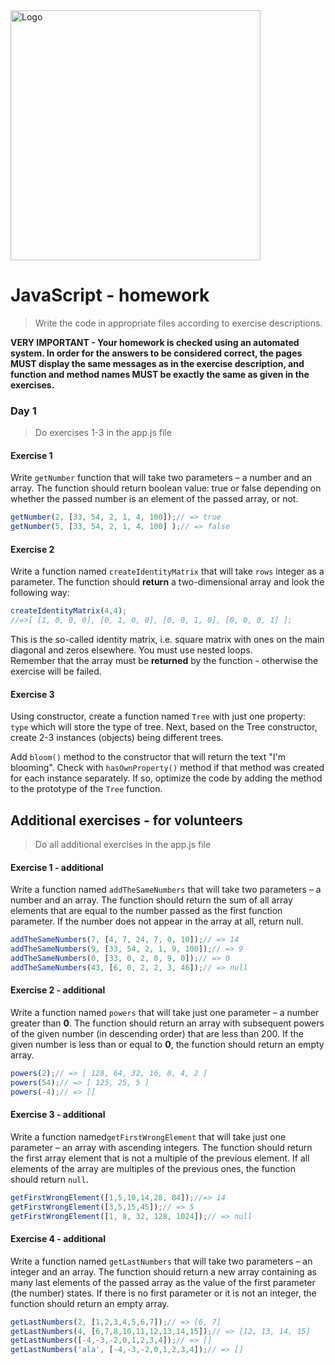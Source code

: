 <img alt="Logo" src="http://coderslab.pl/svg/logo-coderslab.svg" width="400">

# JavaScript - homework
> Write the code in appropriate files according to exercise descriptions.

**VERY IMPORTANT - Your homework is checked using an automated system. In order for the answers to be considered correct, the pages MUST display the same messages as in the exercise description, and function and method names MUST be exactly the same as given in the exercises.**

### Day 1
> Do exercises 1-3 in the app.js file

#### Exercise 1
Write ```getNumber``` function that will take two parameters &ndash; a number and an array. The function should return boolean value: true or false depending on whether the passed number is an element of the passed array, or not.

```JavaScript
getNumber(2, [33, 54, 2, 1, 4, 100]);// => true
getNumber(5, [33, 54, 2, 1, 4, 100] );// => false
```

#### Exercise 2
Write a function named ```createIdentityMatrix``` that will take ```rows``` integer as a parameter. The function should **return** a two-dimensional array and look the following way:

```JavaScript
createIdentityMatrix(4,4);
//=>[ [1, 0, 0, 0], [0, 1, 0, 0], [0, 0, 1, 0], [0, 0, 0, 1] ];
 ```
This is the so-called identity matrix, i.e. square matrix with ones on the main diagonal and zeros elsewhere.
You must use nested loops.  
Remember that the array must be **returned** by the function - otherwise the exercise will be failed.

#### Exercise 3
Using constructor, create a function named ```Tree``` with just one property: ```type``` which will store the type of tree.
Next, based on the Tree constructor, create 2-3 instances (objects) being different trees.

Add ```bloom()``` method to the constructor that will return the text "I'm blooming". Check with ```hasOwnProperty()``` method if that method was created for each instance separately. If so, optimize the code by adding the method to the prototype of the ```Tree``` function.


## Additional exercises - for volunteers

> Do all additional exercises in the app.js file

#### Exercise 1 - additional
Write a function named ```addTheSameNumbers``` that will take two parameters &ndash; a number and an array. The function should return the sum of all array elements that are equal to the number passed as the first function parameter. If the number does not appear in the array at all, return null.

```JavaScript
addTheSameNumbers(7, [4, 7, 24, 7, 0, 10]);// => 14
addTheSameNumbers(9, [33, 54, 2, 1, 9, 100]);// => 9
addTheSameNumbers(0, [33, 0, 2, 0, 9, 0]);// => 0
addTheSameNumbers(43, [6, 0, 2, 2, 3, 46]);// => null
```

#### Exercise 2 - additional
Write a function named ```powers``` that will take just one parameter &ndash; a number greater than **0**. The function should return an array with subsequent powers of the given number (in descending order) that are less than 200. If the given number is less than or equal to **0**, the function should return an empty array.

```JavaScript
powers(2);// => [ 128, 64, 32, 16, 8, 4, 2 ]
powers(54);// => [ 125, 25, 5 ]
powers(-4);// => []
```

#### Exercise 3 - additional
Write a function named```getFirstWrongElement``` that will take just one parameter &ndash; an array with ascending integers. The function should return the first array element that is not a multiple of the previous element. If all elements of the array are multiples of the previous ones, the function should return ```null```.

```JavaScript
getFirstWrongElement([1,5,10,14,28, 84]);//=> 14
getFirstWrongElement([3,5,15,45]);// => 5
getFirstWrongElement([1, 8, 32, 128, 1024]);// => null
```

#### Exercise 4 - additional
Write a function named ```getLastNumbers``` that will take two parameters &ndash; an integer and an array. The function should return a new array containing as many last elements of the passed array as the value of the first parameter (the number) states. If there is no first parameter or it is not an integer, the function should return an empty array.

```JavaScript
getLastNumbers(2, [1,2,3,4,5,6,7]);// => [6, 7]
getLastNumbers(4, [6,7,8,10,11,12,13,14,15]);// => [12, 13, 14, 15]
getLastNumbers([-4,-3,-2,0,1,2,3,4]);// => []
getLastNumbers('ala', [-4,-3,-2,0,1,2,3,4]);// => []
```
